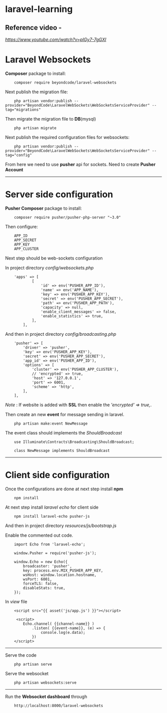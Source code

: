 # laravel-learning

## Reference video - 
*https://www.youtube.com/watch?v=pIGy7-7gGXI*

# Laravel Websockets

**Composer** package to install:
```
    composer require beyondcode/laravel-websockets
```

Next publish the migration file:
```
    php artisan vendor:publish --provider="BeyondCode\LaravelWebSockets\WebSocketsServiceProvider" --tag="migrations"
```

Then migrate the migration file to **DB**(mysql)
```
    php artisan migrate
```

Next publish the required configuration files for websockets:
```
    php artisan vendor:publish --provider="BeyondCode\LaravelWebSockets\WebSocketsServiceProvider" --tag="config"
```

From here we need to use **pusher** api for sockets.
Need to create **Pusher Account**

----------------------------------------------------------------------------------------------------------------------------------------

# Server side configuration

**Pusher Composer** package to install:
```
    composer require pusher/pusher-php-server "~3.0"
```

Then configure:
``` 
    APP_ID
    APP_SECRET
    APP_KEY
    APP_CLUSTER
```

Next step should be web-sockets configuration

In project directory *config/websockets.php*
```
    'apps' => [
            [
                'id' => env('PUSHER_APP_ID'),
                'name' => env('APP_NAME'),
                'key' => env('PUSHER_APP_KEY'),
                'secret' => env('PUSHER_APP_SECRET'),
                'path' => env('PUSHER_APP_PATH'),
                'capacity' => null,
                'enable_client_messages' => false,
                'enable_statistics' => true,
            ],
        ],
```

And then in project directory *config/broadcasting.php* 


```
    'pusher' => [
        'driver' => 'pusher',
        'key' => env('PUSHER_APP_KEY'),
        'secret' => env('PUSHER_APP_SECRET'),
        'app_id' => env('PUSHER_APP_ID'),
        'options' => [
            'cluster' => env('PUSHER_APP_CLUSTER'),
            // 'encrypted' => true,
            'host' => '127.0.0.1',
            'port' => 6001,
            'scheme' => 'http',
        ],
    ],
```
*Note* : If website is added with **SSL** then enable the *'encrypted' => true,*.

Then create an new **event** for message sending in laravel.
```
    php artisan make:event NewMessage
```

The event class should implements the *ShouldBroadcast*
```
    use Illuminate\Contracts\Broadcasting\ShouldBroadcast;

    class NewMessage implements ShouldBroadcast
```
----------------------------------------------------------------------------------------------------------------------------------------


# Client side configuration
Once the configurations are done at next step install **npm**
```
    npm install
```

At next step install *laravel echo* for client side
```
    npm install laravel-echo pusher-js
```

And then in project directory *resources/js/bootstrap.js* 

Enable the commented out code.

```
    import Echo from 'laravel-echo';

    window.Pusher = require('pusher-js');

    window.Echo = new Echo({
        broadcaster: 'pusher',
        key: process.env.MIX_PUSHER_APP_KEY,
        wsHost: window.location.hostname,
        wsPort: 6001,
        forceTLS: false,
        disableStats: true,
    });
```

In *view* file

```
    <script src="{{ asset('js/app.js') }}"></script>

     <script>
        Echo.channel( {{channel-name}} )
            .listen( {{event-name}}, (e) => {
                console.log(e.data);
            })                        
    </script>
```

----------------------------------------------------------------------------------------------------------------------------------------

Serve the code
```
    php artisan serve
```

Serve the websocket
```
    php artisan websockets:serve
```

----------------------------------------------------------------------------------------------------------------------------------------

Run the **Websocket dashboard** through
```
    http://localhost:8000/laravel-websockets
```




